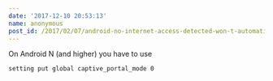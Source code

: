 ```yaml
---
date: '2017-12-10 20:53:13'
name: anonymous
post_id: /2017/02/07/android-no-internet-access-detected-won-t-automatically-reconnect-aka-connected-no-internet-
---
```


On Android N (and higher) you have to use  

    setting put global captive_portal_mode 0

